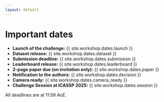 ```yaml
---
layout: default
---
```


# Important dates

* **Launch of the challenge:** {{ site.workshop.dates.launch }}
* **Dataset release:** {{ site.workshop.dates.dataset }}
* **Submission deadline:** {{ site.workshop.dates.submission }}
* **Leaderboard release:** {{ site.workshop.dates.leaderboard }}
* **2-page paper due (on invitation only):** {{ site.workshop.dates.paper }}
* **Notification to the authors:** {{ site.workshop.dates.decision }}
* **Camera ready:** {{ site.workshop.dates.camera_ready }}
* **Challenge Session at ICASSP 2025:** {{ site.workshop.dates.session }}

All deadlines are at 11:59 AoE.
